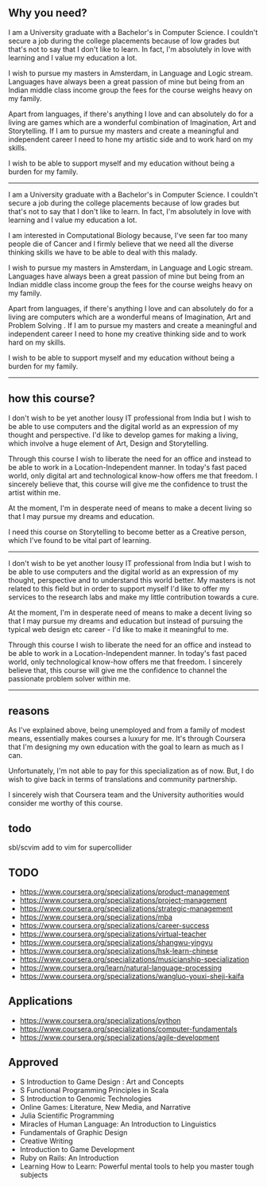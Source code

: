 ## Why you need?

I am a University graduate with a Bachelor's in Computer Science. I couldn't secure a job during the college placements because of low grades but that's not to say that I don't like to learn. In fact, I'm absolutely in love with learning and I value my education a lot. 

I wish to pursue my masters in Amsterdam, in Language and Logic stream. Languages have always been a great passion of mine but being from an Indian middle class income group the fees for the course weighs heavy on my family.  

Apart from languages, if there's anything I love and can absolutely do for a living are games which are a wonderful combination of Imagination, Art and Storytelling. If I am to pursue my masters and create a meaningful and independent career I need to hone my artistic side and to work hard on my skills. 

I wish to be able to support myself and my education without being a burden for my family.

----------------

I am a University graduate with a Bachelor's in Computer Science. I couldn't secure a job during the college placements because of low grades but that's not to say that I don't like to learn. In fact, I'm absolutely in love with learning and I value my education a lot.

I am interested in Computational Biology because, I've seen far too many people die of Cancer and I firmly believe that we need all the diverse thinking skills we have to be able to deal with this malady. 

I wish to pursue my masters in Amsterdam, in Language and Logic stream. Languages have always been a great passion of mine but being from an Indian middle class income group the fees for the course weighs heavy on my family.

Apart from languages, if there's anything I love and can absolutely do for a living are computers which are a wonderful means of Imagination, Art and Problem Solving . If I am to pursue my masters and create a meaningful and independent career I need to hone my creative thinking side and to work hard on my skills.

I wish to be able to support myself and my education without being a burden for my family.

-------------



## how this course?

I don't wish to be yet another lousy IT professional from India but I wish to be able to use computers and the digital world as an expression of my thought and perspective. I'd like to develop games for making a living, which involve a huge element of Art, Design and Storytelling. 

Through this course I wish to liberate the need for an office and instead to be able to work in a Location-Independent manner. In today's fast paced world, only digital art and technological know-how offers me that freedom. I sincerely believe that, this course will give me the confidence to trust the artist within me. 

At the moment, I'm in desperate need of means to make a decent living so that I may pursue my dreams and education. 

I need this course on Storytelling to become better as a Creative person, which I've found to be vital part of learning.

----------------------

I don't wish to be yet another lousy IT professional from India but I wish to be able to use computers and the digital world as an expression of my thought, perspective and to understand this world better. My masters is not related to this field but in order to support myself I'd like to offer my services to the research labs and make my little contribution towards a cure.

At the moment, I'm in desperate need of means to make a decent living so that I may pursue my dreams and education but instead of pursuing the typical web design etc career -  I'd like to make it meaningful to me.

Through this course I wish to liberate the need for an office and instead to be able to work in a Location-Independent manner. In today's fast paced world, only technological know-how offers me that freedom. I sincerely believe that, this course will give me the confidence to channel the passionate problem solver within me.

----------------------


## reasons
As I've explained above, being unemployed and from a family of modest means, essentially makes courses a luxury for me. It's through Coursera that I'm designing my own education with the goal to learn as much as I can.

Unfortunately, I'm not able to pay for this specialization as of now. But, I do wish to give back in terms of translations and community partnership.

I sincerely wish that Coursera team and the University authorities would consider me worthy of this course.

## todo
sbl/scvim
add to vim for supercollider

## TODO


- https://www.coursera.org/specializations/product-management
- https://www.coursera.org/specializations/project-management
- https://www.coursera.org/specializations/strategic-management
- https://www.coursera.org/specializations/mba
- https://www.coursera.org/specializations/career-success
- https://www.coursera.org/specializations/virtual-teacher
- https://www.coursera.org/specializations/shangwu-yingyu
- https://www.coursera.org/specializations/hsk-learn-chinese
- https://www.coursera.org/specializations/musicianship-specialization
- https://www.coursera.org/learn/natural-language-processing
- https://www.coursera.org/specializations/wangluo-youxi-sheji-kaifa


 ## Applications

- https://www.coursera.org/specializations/python
- https://www.coursera.org/specializations/computer-fundamentals
- https://www.coursera.org/specializations/agile-development


## Approved

- S Introduction to Game Design : Art and Concepts
- S Functional Programming Principles in Scala
- S Introduction to Genomic Technologies
- Online Games: Literature, New Media, and Narrative
- Julia Scientific Programming
- Miracles of Human Language: An Introduction to Linguistics
- Fundamentals of Graphic Design
- Creative Writing
- Introduction to Game Development 
- Ruby on Rails: An Introduction
- Learning How to Learn: Powerful mental tools to help you master tough subjects 
